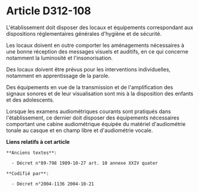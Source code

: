 # Article D312-108

L'établissement doit disposer des locaux et équipements correspondant aux dispositions réglementaires générales d'hygiène et
de sécurité.

Les locaux doivent en outre comporter les aménagements nécessaires à une bonne réception des messages visuels et auditifs, en
ce qui concerne notamment la luminosité et l'insonorisation.

Des locaux doivent être prévus pour les interventions individuelles, notamment en apprentissage de la parole.

Des équipements en vue de la transmission et de l'amplification des signaux sonores et de leur visualisation sont mis à la
disposition des enfants et des adolescents.

Lorsque les examens audiométriques courants sont pratiqués dans l'établissement, ce dernier doit disposer des équipements
nécessaires comportant une cabine audiométrique équipée du matériel d'audiométrie tonale au casque et en champ libre et
d'audiométrie vocale.

**Liens relatifs à cet article**

	**Anciens textes**:

	  - Décret n°89-798 1989-10-27 art. 10 annexe XXIV quater

	**Codifié par**:

	  - Décret n°2004-1136 2004-10-21
